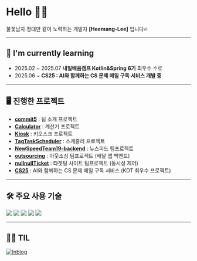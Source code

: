 # Hello 🖐🏻
불꽃남자 정대만 같이 노력하는 개발자 **[Heemang-Lee]** 입니다🔥

---

## 📖 I'm currently learning
- 2025.02 ~ 2025.07 **내일배움캠프 Kotlin&Spring 6기** 최우수 수료 
- 2025.06 ~ **CS25 : AI와 함께하는 CS 문제 메일 구독 서비스 개발 중**

---

## 🖥️ 진행한 프로젝트
- [**commit5**](https://github.com/commit5team/commit5) : 팀 소개 프로젝트
- [**Calculator**](https://github.com/HeeMang-Lee/Calculator) : 계산기 프로젝트
- [**Kiosk**](https://github.com/HeeMang-Lee/KioskProject) : 키오스크 프로젝트
- [**TagTaskScheduler**](https://github.com/HeeMang-Lee/tagtaskscheduler) : 스케줄러 프로젝트
- [**NewSpeedTeam19-backend**](https://github.com/NewSpeedTeam19/backend) : 뉴스피드 팀프로젝트
- [**outsourcing**](https://github.com/OutSourcingTeam5/outsourcing) : 아웃소싱 팀프로젝트 (배달 앱 백엔드)
- [**nullnullTicket**](https://github.com/pokerbearkr/nullnullTicket) : 타겟팅 사이트 팀프로젝트 (동시성 제어)
- [**CS25**](https://github.com/NBC-finalProject) : AI와 함께하는 CS 문제 메일 구독 서비스 (KDT 최우수 프로젝트)

---

## 🛠 주요 사용 기술
<p>
  <img src="https://img.shields.io/badge/IntelliJ%20IDEA-000000?style=for-the-badge&logo=intellijidea&logoColor=white"/>
  <img src="https://img.shields.io/badge/Java-ED8B00?style=for-the-badge&logo=coffeescript&logoColor=white"/>
  <img src="https://img.shields.io/badge/MySQL-4479A1?style=for-the-badge&logo=mysql&logoColor=white"/>
  <img src="https://img.shields.io/badge/Redis-DC382D?style=for-the-badge&logo=redis&logoColor=white"/>
  <img src="https://img.shields.io/badge/Spring-6DB33F?style=for-the-badge&logo=spring&logoColor=white"/>
</p>

---

## ✍🏻 TIL
[![Inblog](https://img.shields.io/badge/Inblog-000000?style=for-the-badge&logo=readme&logoColor=white)](https://thishope.inblog.io/)
